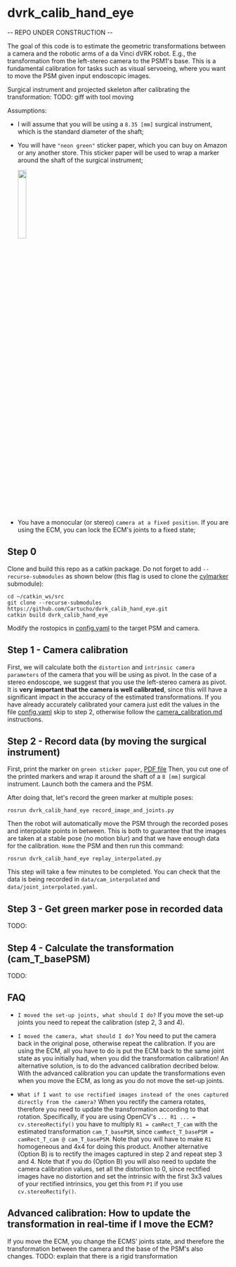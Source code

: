 # dvrk_calib_hand_eye

-- REPO UNDER CONSTRUCTION --

The goal of this code is to estimate the geometric transformations between a camera and the robotic arms of a da Vinci dVRK robot. E.g., the transformation from the left-stereo camera to the PSM1's base. This is a fundamental calibration for tasks such as visual servoeing, where you want to move the PSM given input endoscopic images.

Surgical instrument and projected skeleton after calibrating the transformation:
TODO: giff with tool moving

Assumptions:
- I will assume that you will be using a `8.35 [mm]` surgical instrument, which is the standard diameter of the shaft;
- You will have `"neon green"` sticker paper, which you can buy on Amazon or any another store. This sticker paper will be used to wrap a marker around the shaft of the surgical instrument;

  <img src="https://user-images.githubusercontent.com/15831541/165297939-ebcb03ef-c781-4ad2-bd5b-16712d0d018d.png" width="20%">

- You have a monocular (or stereo) `camera at a fixed position`. If you are using the ECM, you can lock the ECM's joints to a fixed state;

## Step 0

Clone and build this repo as a catkin package. Do not forget to add `--recurse-submodules` as shown below (this flag is used to clone the [cylmarker](https://github.com/Cartucho/cylmarker) submodule):

```
cd ~/catkin_ws/src
git clone --recurse-submodules https://github.com/Cartucho/dvrk_calib_hand_eye.git
catkin build dvrk_calib_hand_eye
```

Modify the rostopics in [config.yaml](https://github.com/Cartucho/dvrk_calib_arms_to_camera/blob/main/config.yaml) to the target PSM and camera.

## Step 1 - Camera calibration

First, we will calculate both the `distortion` and `intrinsic camera parameters` of the camera that you will be using as pivot. In the case of a stereo endoscope, we suggest that you use the left-stereo camera as pivot. It is **very important that the camera is well calibrated**, since this will have a significant impact in the accuracy of the estimated transformations. If you have already accurately calibrated your camera just edit the values in the file [config.yaml](https://github.com/Cartucho/dvrk_calib_arms_to_camera/blob/main/config.yaml) skip to step 2, otherwise follow the [camera_calibration.md](https://github.com/Cartucho/dvrk_calib_arms_to_camera/blob/main/camera_calibration.md) instructions.

## Step 2 - Record data (by moving the surgical instrument)

First, print the marker on `green sticker paper`, [PDF file](https://github.com/Cartucho/dvrk_calib_arms_to_camera/blob/main/to_print/green_marker_pattern.pdf)
Then, you cut one of the printed markers and wrap it around the shaft of a `8 [mm]` surgical instrument.
Launch both the camera and the PSM.

After doing that, let's record the green marker at multiple poses:

`rosrun dvrk_calib_hand_eye record_image_and_joints.py`

Then the robot will automatically move the PSM through the recorded poses and interpolate points in between.
This is both to guarantee that the images are taken at a stable pose (no motion blur) and that we have enough data for the calibration.
`Home` the PSM and then run this command:

`rosrun dvrk_calib_hand_eye replay_interpolated.py`

This step will take a few minutes to be completed. You can check that the data is being recorded in `data/cam_interpolated` and `data/joint_interpolated.yaml`.

## Step 3 - Get green marker pose in recorded data

TODO:

## Step 4 - Calculate the transformation (cam_T_basePSM)

TODO:

## FAQ

- `I moved the set-up joints, what should I do?`
If you move the set-up joints you need to repeat the calibration (step 2, 3 and 4).

 - `I moved the camera, what should I do?`
 You need to put the camera back in the original pose, otherwise repeat the calibration. If you are using the ECM, all you have to do is put the ECM back to the same joint state as you initially had, when you did the transformation calibration! An alternative solution, is to do the advanced calibration decribed below. With the advanced calibration you can update the transformations even when you move the ECM, as long as you do not move the set-up joints.

- `What if I want to use rectified images instead of the ones captured directly from the camera?`
When you rectify the camera rotates, therefore you need to update the transformation according to that rotation. Specifically, if you are using OpenCV's `... R1 ... = cv.stereoRectify()` you have to multiply `R1 = camRect_T_cam` with the estimated transformation `cam_T_basePSM`, since `camRect_T_basePSM = camRect_T_cam @ cam_T_basePSM`. Note that you will have to make `R1` homogeneous and 4x4 for doing this product. Another alternative (Option B) is to rectify the images captured in step 2 and repeat step 3 and 4. Note that if you do (Option B) you will also need to update the camera calibration values, set all the distortion to 0, since rectified images have no distortion and set the intrinsic with the first 3x3 values of your rectified intrinsics, you get this from `P1` if you use `cv.stereoRectify()`.


## Advanced calibration: How to update the transformation in real-time if I move the ECM?

If you move the ECM, you change the ECMS' joints state, and therefore the transformation between the camera and the base of the PSM's also changes.
TODO: explain that there is a rigid transformation
